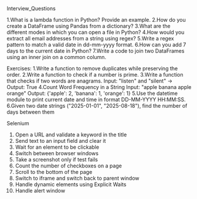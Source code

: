 Interview_Questions

1.What is a lambda function in Python? Provide an example.
2.How do you create a DataFrame using Pandas from a dictionary?
3.What are the different modes in which you can open a file in Python?
4.How would you extract all email addresses from a string using regex?
5.Write a regex pattern to match a valid date in dd-mm-yyyy format.
6.How can you add 7 days to the current date in Python?
7.Write a code to join two DataFrames using an inner join on a common column.
 
 
Exercises:
1.Write a function to remove duplicates while preserving the order.
2.Write a function to check if a number is prime.
3.Write a function that checks if two words are anagrams.
   Input: "listen" and "silent" → Output: True
4.Count Word Frequency in a String
   Input: "apple banana apple orange"
   Output: {'apple': 2, 'banana': 1, 'orange': 1}
5.Use the datetime module to print current date and time in format DD-MM-YYYY HH:MM:SS.
6.Given two date strings ("2025-01-01", "2025-08-18"), find the number of days between them




Selenium

1. Open a URL and validate a keyword in the title
2. Send text to an input field and clear it
3. Wait for an element to be clickable
4. Switch between browser windows
5. Take a screenshot only if test fails
6. Count the number of checkboxes on a page
7. Scroll to the bottom of the page
8. Switch to iframe and switch back to parent window
9. Handle dynamic elements using Explicit Waits
10. Handle alert window
